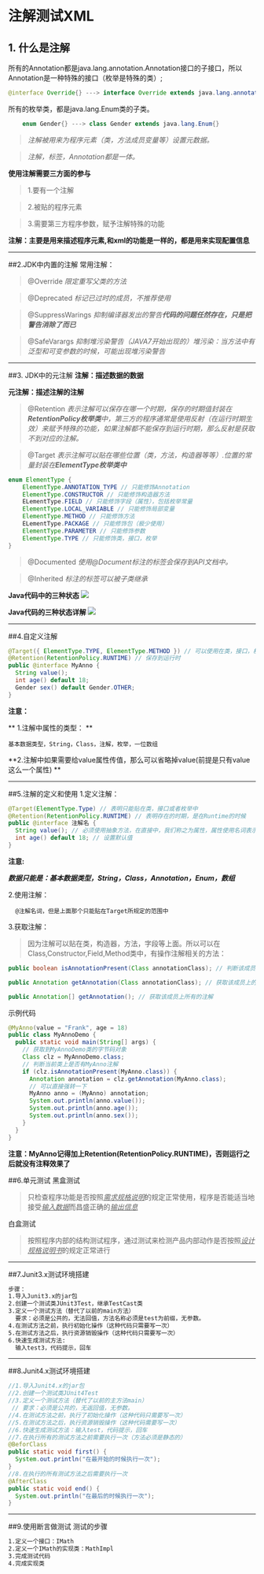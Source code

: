 # 注解测试XML
## 1. 什么是注解

所有的Annotation都是java.lang.annotation.Annotation接口的子接口，所以Annotation是一种特殊的接口（枚举是特殊的类）;

```java
@interface Override{} ---> interface Override extends java.lang.annotation.Annotation{}
```
    
所有的枚举类，都是java.lang.Enum类的子类。

```java
    enum Gender{} ---> class Gender extends java.lang.Enum{}
```

>*注解被用来为程序元素（类，方法成员变量等）设置元数据。*

>*注解，标签，Annotation都是一体。*

**使用注解需要三方面的参与**

>1.要有一个注解

>2.被贴的程序元素

>3.需要第三方程序参数，赋予注解特殊的功能

**注解：主要是用来描述程序元素,和xml的功能是一样的，都是用来实现配置信息**

---

##2.JDK中内置的注解
常用注解：

> @Override *限定重写父类的方法*

> @Deprecated *标记已过时的成员，不推荐使用*

> @SuppressWarings *抑制编译器发出的警告**代码的问题任然存在，只是把警告消除了而已***

> @SafeVarargs *抑制堆污染警告（JAVA7开始出现的）堆污染：当方法中有泛型和可变参数的时候，可能出现堆污染警告*



---




##3. JDK中的元注解
**注解：描述数据的数据**

**元注解：描述注解的注解**

> @Retention *表示注解可以保存在哪一个时期，保存的时期值封装在**RetentionPolicy枚举类**中，第三方的程序通常是使用反射（在运行时期生效）来赋予特殊的功能，如果注解都不能保存到运行时期，那么反射是获取不到对应的注解。*

>@Target *表示注解可以贴在哪些位置（类，方法，构造器等等）.位置的常量封装在**ElementType枚举类中***

```java
enum ElementType {
    ElementType.ANNOTATION_TYPE // 只能修饰Annotation
    ElementType.CONSTRUCTOR // 只能修饰构造器方法
    ELementType.FIELD // 只能修饰字段（属性），包括枚举常量
    ElementType.LOCAL_VARIABLE // 只能修饰局部变量
    ElementType.METHOD // 只能修饰方法
    ELementType.PACKAGE // 只能修饰包（极少使用）
    ElementType.PARAMETER // 只能修饰参数
    ElementType.TYPE // 只能修饰类，接口，枚举
}
```

> @Documented *使用@Document标注的标签会保存到API文档中。*

> @Inherited *标注的标签可以被子类继承*

**Java代码中的三种状态**
![](Java代码的三种状态.png)

**Java代码的三种状态详解**
![](Java代码的三种状态详细分析.png)

---

##4.自定义注解
```java
@Target({ ElementType.TYPE, ElementType.METHOD }) // 可以使用在类，接口，枚举，以及方法
@Retention(RetentionPolicy.RUNTIME) // 保存到运行时
public @interface MyAnno {
  String value();
  int age() default 18;
  Gender sex() default Gender.OTHER;
}
```
**注意：**

**
1.注解中属性的类型：
**

    基本数据类型，String，Class，注解，枚举，一位数组
  
**2.注解中如果需要给value属性传值，那么可以省略掉value(前提是只有value这么一个属性)
**


---

##5.注解的定义和使用
1.定义注解：
```java
@Target(ElementType.Type) // 表明只能贴在类，接口或者枚举中
@Retention(RetentionPolicy.RUNTIME) // 表明存在的时期，是在Runtime的时候
public @interface 注解名 {
  String value(); // 必须使用抽象方法，在直接中，我们称之为属性，属性使用名词表示
  int age() default 18; // 设置默认值
}
```
**注意:**

  ***数据只能是：基本数据类型，String，Class，Annotation，Enum，数组***

2.使用注解：
```
  @注解名词，但是上面那个只能贴在Target所规定的范围中
```

3.获取注解：
>因为注解可以贴在类，构造器，方法，字段等上面。所以可以在Class,Constructor,Field,Method类中，有操作注解相关的方法：

```java
public boolean isAnnotationPresent(Class annotationClass); // 判断该成员上是否有指定的注解标注。

public Annotation getAnnotation(Class annotationClass); // 获取该成员上的指定的注解

public Annotation[] getAnnotation(); // 获取该成员上所有的注解
```
示例代码
```java
@MyAnno(value = "Frank", age = 18)
public class MyAnnoDemo {
  public static void main(String[] args) {
    // 获取到MyAnnoDemo类的字节码对象
    Class clz = MyAnnoDemo.class;
    // 判断当前类上是否有MyAnno注解
    if (clz.isAnnotationPresent(MyAnno.class)) {
      Annotation annotation = clz.getAnnotation(MyAnno.class);
      // 可以直接强转一下
      MyAnno anno = (MyAnno) annotation;
      System.out.println(anno.value());
      System.out.println(anno.age());
      System.out.println(anno.sex());
    }
  }
}

```
**注意：MyAnno记得加上Retention(RetentionPolicy.RUNTIME)，否则运行之后就没有注释效果了**

##6.单元测试
黑盒测试
>只检查程序功能是否按照<u>*需求规格说明*</u>的规定正常使用，程序是否能适当地接受<u>*输入数据*</u>而昌盛正确的<u>*输出信息*</u>

白盒测试
>按照程序内部的结构测试程序，通过测试来检测产品内部动作是否按照<u>*设计规格说明书*</u>的规定正常进行



---



##7.Junit3.x测试环境搭建

```xml
步骤：
1.导入Junit3.x的jar包
2.创建一个测试类JUnit3Test，继承TestCast类
3.定义一个测试方法（替代了以前的main方法）
  要求：必须是公共的，无法回值，方法名称必须是test为前缀，无参数。
4.在测试方法之前，执行初始化操作（这种代码只需要写一次）
5.在测试方法之后，执行资源销毁操作（这种代码只需要写一次）
6.快速生成测试方法:
  输入test3，代码提示，回车

```



---



##8.Junit4.x测试环境搭建

```java
//1.导入Junit4.x的jar包
//2.创建一个测试类JUnit4Test
//3.定义一个测试方法（替代了以前的主方法main）
 // 要求：必须是公共的，无返回值，无参数。
//4.在测试方法之前，执行了初始化操作（这种代码只需要写一次）
//5.在测试方法之后，执行资源销毁操作（这种代码需要写一次）
//6.快速生成测试方法：输入test，代码提示，回车
//7.在执行所有的测试方法之前需要执行一次（方法必须是静态的）
@BeforClass
public static void first() {
  System.out.println("在最开始的时候执行一次");
}
//8.在执行的所有测试方法之后需要执行一次
@AfterClass
public static void end() {
  System.out.println("在最后的时候执行一次");
}

```



---

##9.使用断言做测试
测试的步骤
```xml
1.定义一个接口：IMath
2.定义一个IMath的实现类：MathImpl
3.完成测试代码
4.完成实现类
```












